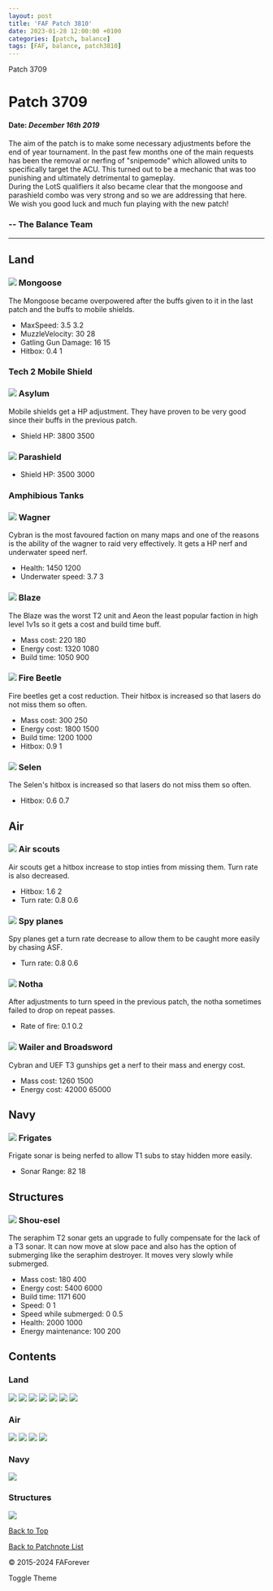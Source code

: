 ```yaml
---
layout: post
title: 'FAF Patch 3810'
date: 2023-01-28 12:00:00 +0100
categories: [patch, balance]
tags: [FAF, balance, patch3810]
---
```


   Patch 3709 

Patch 3709
==========

#### Date: _December 16th 2019_

The aim of the patch is to make some necessary adjustments before the end of year tournament. In the past few months one of the main requests has been the removal or nerfing of "snipemode" which allowed units to specifically target the ACU. This turned out to be a mechanic that was too punishing and ultimately detrimental to gameplay.  
During the LotS qualifiers it also became clear that the mongoose and parashield combo was very strong and so we are addressing that here.  
We wish you good luck and much fun playing with the new patch!

### \-- The Balance Team

* * *

Land
----

### ![](/assets/images/units/uef/land/T2RangeBot.png) Mongoose

The Mongoose became overpowered after the buffs given to it in the last patch and the buffs to mobile shields.

*   MaxSpeed: 3.5 3.2
*   MuzzleVelocity: 30 28
*   Gatling Gun Damage: 16 15
*   Hitbox: 0.4 1

### Tech 2 Mobile Shield

### ![](/assets/images/units/aeon/land/T2MobileShiled.png) Asylum

Mobile shields get a HP adjustment. They have proven to be very good since their buffs in the previous patch.

*   Shield HP: 3800 3500

### ![](/assets/images/units/uef/land/T2MobileShield.png) Parashield

*   Shield HP: 3500 3000

### Amphibious Tanks

### ![](/assets/images/units/cybran/land/T2HoverTank.png) Wagner

Cybran is the most favoured faction on many maps and one of the reasons is the ability of the wagner to raid very effectively. It gets a HP nerf and underwater speed nerf.

*   Health: 1450 1200
*   Underwater speed: 3.7 3

### ![](/assets/images/units/aeon/land/T2HoverTank.png) Blaze

The Blaze was the worst T2 unit and Aeon the least popular faction in high level 1v1s so it gets a cost and build time buff.

*   Mass cost: 220 180
*   Energy cost: 1320 1080
*   Build time: 1050 900

### ![](/assets/images/units/cybran/land/T2MobileBomb.png) Fire Beetle

Fire beetles get a cost reduction. Their hitbox is increased so that lasers do not miss them so often.

*   Mass cost: 300 250
*   Energy cost: 1800 1500
*   Build time: 1200 1000
*   Hitbox: 0.9 1

### ![](/assets/images/units/sera/land/T1Scout.png) Selen

The Selen's hitbox is increased so that lasers do not miss them so often.

*   Hitbox: 0.6 0.7

Air
---

### ![](/assets/images/units/cybran/air/T1AirScout.png) Air scouts

Air scouts get a hitbox increase to stop inties from missing them. Turn rate is also decreased.

*   Hitbox: 1.6 2
*   Turn rate: 0.8 0.6

### ![](/assets/images/units/aeon/air/T3Airscout.png) Spy planes

Spy planes get a turn rate decrease to allow them to be caught more easily by chasing ASF.

*   Turn rate: 0.8 0.6

### ![](/assets/images/units/sera/air/T2FighterBomber.png) Notha

After adjustments to turn speed in the previous patch, the notha sometimes failed to drop on repeat passes.

*   Rate of fire: 0.1 0.2

### ![](/assets/images/units/cybran/air/T3Gunship.png) Wailer and Broadsword

Cybran and UEF T3 gunships get a nerf to their mass and energy cost.

*   Mass cost: 1260 1500
*   Energy cost: 42000 65000

Navy
----

### ![](/assets/images/units/cybran/naval/T1Frigate.png) Frigates

Frigate sonar is being nerfed to allow T1 subs to stay hidden more easily.

*   Sonar Range: 82 18

Structures
----------

### ![](/assets/images/units/sera/structure/T2Sonar.png) Shou-esel

The seraphim T2 sonar gets an upgrade to fully compensate for the lack of a T3 sonar. It can now move at slow pace and also has the option of submerging like the seraphim destroyer. It moves very slowly while submerged.

*   Mass cost: 180 400
*   Energy cost: 5400 6000
*   Build time: 1171 600
*   Speed: 0 1
*   Speed while submerged: 0 0.5
*   Health: 2000 1000
*   Energy maintenance: 100 200

Contents
--------

### Land

  
[![](/assets/images/units/uef/land/T2RangeBot.png)](#Land) [![](/assets/images/units/aeon/land/T2MobileShiled.png)](#Land) [![](/assets/images/units/uef/land/T2MobileShield.png)](#Land) [![](/assets/images/units/cybran/land/T2HoverTank.png)](#Land) [![](/assets/images/units/aeon/land/T2HoverTank.png)](#Land) [![](/assets/images/units/cybran/land/T2MobileBomb.png)](#Land) [![](/assets/images/units/sera/land/T1Scout.png)](#Land)

### Air

  
[![](/assets/images/units/cybran/air/T1AirScout.png)](#Air) [![](/assets/images/units/aeon/air/T3Airscout.png)](#Air) [![](/assets/images/units/sera/air/T2FighterBomber.png)](#Air) [![](/assets/images/units/cybran/air/T3Gunship.png)](#Air)

### Navy

  
[![](/assets/images/units/aeon/naval/T1Frigate.png)](#Navy)

### Structures

  
[![](/assets/images/units/sera/structure/T2Sonar.png)](#Structures)

[Back to Top](#top)

  
[Back to Patchnote List](/../index.html)

© 2015-2024 FAForever

Toggle Theme